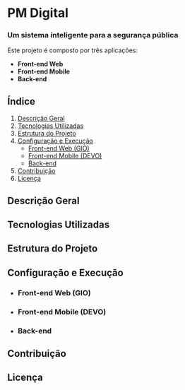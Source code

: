 # PM Digital
### Um sistema inteligente para a segurança pública

Este projeto é composto por três aplicações:
- <b>Front-end Web</b>
- <b>Front-end Mobile</b>
- <b>Back-end</b>

## Índice
1. [Descrição Geral](#descrição-geral)
2. [Tecnologias Utilizadas](#tecnologias-utilizadas)
3. [Estrutura do Projeto](#estrutura-do-projeto)
4. [Configuração e Execução](#configuração-e-execução)
    - [Front-end Web (GIO)](#front-end-web-gio)
    - [Front-end Mobile (DEVO)](#front-end-mobile-devo)
    - [Back-end](#back-end)
5. [Contribuição](#contribuição)
6. [Licença](#licença)

## Descrição Geral
## Tecnologias Utilizadas
## Estrutura do Projeto
## Configuração e Execução
- ### Front-end Web (GIO)
- ### Front-end Mobile (DEVO)
- ### Back-end
## Contribuição
## Licença